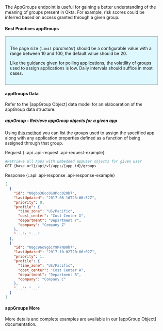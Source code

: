 
The AppGroups endpoint is useful for gaining a better understanding of the meaning of groups present in Okta. For example, risk scores could be inferred based on access granted through a given group.

#### Best Practices appGroups

<div style="border: 1px solid #626b6d; background-color: #ddf8ff; padding-left: 15px; padding-right: 15px; padding-bottom: 15px; padding-top: 15px">

The page size (`limit` _parameter_) should be a configurable value with a range between 10 and 100, the default value should be 20.

Like the guidance given for polling applications, the volatility of groups used to assign applications is low. Daily intervals should suffice in most cases.

</div>

#### appGroups Data

Refer to the [appGroup Object] data model for an elaboaration of the appGroup data structure.

##### appGroup - Retrieve appGroup objects for a given app

Using [this method](../../docs/api/resources/apps.html#list-groups-assigned-to-application) you can list the groups used to assign the specified app along with any application properties defined as a function of being assigned through that group.

Request
{:.api .api-request .api-request-example}

```sh
#Retrieve all Apps with Embedded appUser objects for given user
GET {base_url}/api/v1/apps/{app_id}/groups
```

Response
{:.api .api-response .api-response-example}

```json
[
  {
    "id": "00gbo36oc0GUPcc020h7",
    "lastUpdated": "2017-08-16T23:06:52Z",
    "priority": 0,
    "profile": {
      "time_zone": "US/Pacific",
      "cost_center": "Cost Center X",
      "department": "Department Y",
      "company": "Company Z"
    },
    "...": "..."
  },
  {
    "id": "00gc96o9g6CY9M7N00h7",
    "lastUpdated": "2017-10-02T20:06:02Z",
    "priority": 1,
    "profile": {
      "time_zone": "US/Pacific",
      "cost_center": "Cost Center A",
      "department": "Department B",
      "company": "Company C"
    },
    "...": "..."
  }
]
```

#### appGroups More

More details and complete examples are available in our [appGroup Object] documentation.
